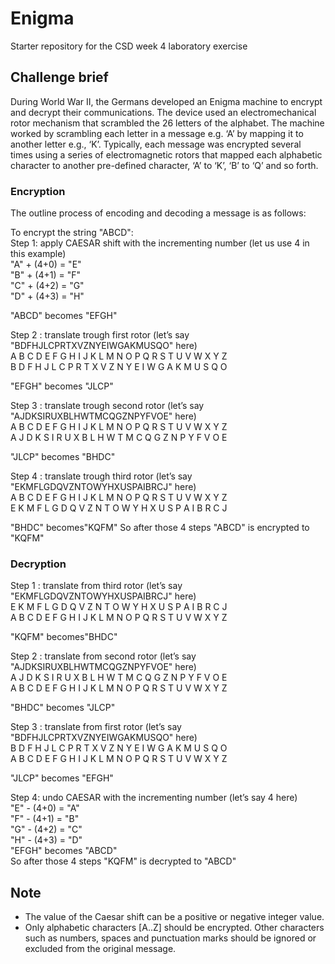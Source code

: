 # __Enigma__

Starter repository for the CSD week 4 laboratory exercise

## __Challenge brief__
During World War II, the Germans developed an Enigma machine to encrypt and decrypt their communications. The device used an electromechanical rotor mechanism that scrambled the 26 letters of the alphabet. The machine worked by scrambling each letter in a message e.g. ‘A’ by mapping it to another letter e.g., ‘K’. Typically, each message was encrypted several times using a series of electromagnetic rotors that mapped each alphabetic character to another pre-defined character, ‘A’ to ‘K’, ‘B’ to ‘Q’ and so forth.  

### __Encryption__
The outline process of encoding and decoding a message is as follows:

To encrypt the string "ABCD":  
Step 1: apply CAESAR shift with the incrementing number (let us use 4 in this example)  
"A" + (4+0) = "E"  
"B" + (4+1) = "F"  
"C" + (4+2) = "G"  
"D" + (4+3) = "H"  

"ABCD" becomes "EFGH"

Step 2 : translate trough first rotor (let’s say "BDFHJLCPRTXVZNYEIWGAKMUSQO" here)  
 A B C D E F G H I J K L M N O P Q R S T U V W X Y Z  
 B D F H J L C P R T X V Z N Y E I W G A K M U S Q O  

"EFGH" becomes "JLCP"

Step 3 : translate trough second rotor (let’s say "AJDKSIRUXBLHWTMCQGZNPYFVOE" here)  
A B C D E F G H I J K L M N O P Q R S T U V W X Y Z  
A J D K S I R U X B L H W T M C Q G Z N P Y F V O E  

"JLCP" becomes "BHDC"  

Step 4 : translate trough third rotor (let’s say "EKMFLGDQVZNTOWYHXUSPAIBRCJ" here)  
A B C D E F G H I J K L M N O P Q R S T U V W X Y Z  
E K M F L G D Q V Z N T O W Y H X U S P A I B R C J  

"BHDC" becomes"KQFM"
So after those 4 steps "ABCD" is encrypted to "KQFM"

### __Decryption__  

Step 1 : translate from third rotor (let’s say "EKMFLGDQVZNTOWYHXUSPAIBRCJ" here)  
E K M F L G D Q V Z N T O W Y H X U S P A I B R C J  
A B C D E F G H I J K L M N O P Q R S T U V W X Y Z  

"KQFM" becomes"BHDC"  

Step 2 : translate from second rotor (let’s say "AJDKSIRUXBLHWTMCQGZNPYFVOE" here)  
A J D K S I R U X B L H W T M C Q G Z N P Y F V O E  
A B C D E F G H I J K L M N O P Q R S T U V W X Y Z  

"BHDC" becomes "JLCP"  

Step 3 : translate from first rotor (let’s say "BDFHJLCPRTXVZNYEIWGAKMUSQO" here)  
B D F H J L C P R T X V Z N Y E I W G A K M U S Q O  
A B C D E F G H I J K L M N O P Q R S T U V W X Y Z  

"JLCP" becomes "EFGH"  

Step 4: undo CAESAR with the incrementing number (let’s say 4 here)  
"E" - (4+0) = "A"  
"F" - (4+1) = "B"  
"G" - (4+2) = "C"  
"H" - (4+3) = "D"  
"EFGH" becomes "ABCD"  
So after those 4 steps "KQFM" is decrypted to "ABCD"  

## __Note__  

- The value of the Caesar shift can be a positive or negative integer value.  
- Only alphabetic characters [A..Z] should be encrypted. Other characters such as numbers, spaces and punctuation marks should be ignored or excluded from the original message.  
